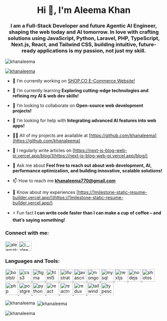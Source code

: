 <h1 align="center">Hi 👋, I'm Aleema Khan</h1>
<h3 align="center">I am a Full-Stack Developer and future Agentic AI Engineer, shaping the web today and AI tomorrow. In love with crafting solutions using JavaScript, Python, Laravel, PHP, TypeScript, Next.js, React, and Tailwind CSS, building intuitive, future-ready applications is my passion, not just my skill.</h3>

<p align="left"> <img src="https://komarev.com/ghpvc/?username=khanaleema&label=Profile%20views&color=0e75b6&style=flat" alt="khanaleema" /> </p>

<p align="left"> <a href="https://github.com/ryo-ma/github-profile-trophy"><img src="https://github-profile-trophy.vercel.app/?username=khanaleema" alt="khanaleema" /></a> </p>

- 🔭 I’m currently working on [SHOP.CO E-Commerce Website!](https://hackathone-figma-24-hour.vercel.app/)

- 🌱 I’m currently learning **Exploring cutting-edge technologies and refining my AI & web dev skills!**

- 👯 I’m looking to collaborate on **Open-source web development projects!**

- 🤝 I’m looking for help with **Integrating advanced AI features into web apps!**

- 👨‍💻 All of my projects are available at [https://github.com/khanaleema](https://github.com/khanaleema)

- 📝 I regularly write articles on [https://next-js-blog-web-pi.vercel.app/blog/](https://next-js-blog-web-pi.vercel.app/blog/)

- 💬 Ask me about **Feel free to reach out about web development, AI, performance optimization, and building innovative, scalable solutions!**

- 📫 How to reach me **khanaleema770@gmail.com**

- 📄 Know about my experiences [https://1milestone-static-resume-builder.vercel.app/](https://1milestone-static-resume-builder.vercel.app/)

- ⚡ Fun fact **I can write code faster than I can make a cup of coffee – and that’s saying something!**

<h3 align="left">Connect with me:</h3>
<p align="left">
<a href="https://linkedin.com/in/aleemakhan17" target="blank"><img align="center" src="https://raw.githubusercontent.com/rahuldkjain/github-profile-readme-generator/master/src/images/icons/Social/linked-in-alt.svg" alt="aleemakhan17" height="30" width="40" /></a>
<a href="https://instagram.com/i._.aleemakhan" target="blank"><img align="center" src="https://raw.githubusercontent.com/rahuldkjain/github-profile-readme-generator/master/src/images/icons/Social/instagram.svg" alt="i._.aleemakhan" height="30" width="40" /></a>
</p>

<h3 align="left">Languages and Tools:</h3>
<p align="left"> <a href="https://getbootstrap.com" target="_blank" rel="noreferrer"> <img src="https://raw.githubusercontent.com/devicons/devicon/master/icons/bootstrap/bootstrap-plain-wordmark.svg" alt="bootstrap" width="40" height="40"/> </a> <a href="https://www.w3schools.com/css/" target="_blank" rel="noreferrer"> <img src="https://raw.githubusercontent.com/devicons/devicon/master/icons/css3/css3-original-wordmark.svg" alt="css3" width="40" height="40"/> </a> <a href="https://www.figma.com/" target="_blank" rel="noreferrer"> <img src="https://www.vectorlogo.zone/logos/figma/figma-icon.svg" alt="figma" width="40" height="40"/> </a> <a href="https://www.w3.org/html/" target="_blank" rel="noreferrer"> <img src="https://raw.githubusercontent.com/devicons/devicon/master/icons/html5/html5-original-wordmark.svg" alt="html5" width="40" height="40"/> </a> <a href="https://www.adobe.com/in/products/illustrator.html" target="_blank" rel="noreferrer"> <img src="https://www.vectorlogo.zone/logos/adobe_illustrator/adobe_illustrator-icon.svg" alt="illustrator" width="40" height="40"/> </a> <a href="https://developer.mozilla.org/en-US/docs/Web/JavaScript" target="_blank" rel="noreferrer"> <img src="https://raw.githubusercontent.com/devicons/devicon/master/icons/javascript/javascript-original.svg" alt="javascript" width="40" height="40"/> </a> <a href="https://www.mongodb.com/" target="_blank" rel="noreferrer"> <img src="https://raw.githubusercontent.com/devicons/devicon/master/icons/mongodb/mongodb-original-wordmark.svg" alt="mongodb" width="40" height="40"/> </a> <a href="https://www.mysql.com/" target="_blank" rel="noreferrer"> <img src="https://raw.githubusercontent.com/devicons/devicon/master/icons/mysql/mysql-original-wordmark.svg" alt="mysql" width="40" height="40"/> </a> <a href="https://nextjs.org/" target="_blank" rel="noreferrer"> <img src="https://cdn.worldvectorlogo.com/logos/nextjs-2.svg" alt="nextjs" width="40" height="40"/> </a> <a href="https://nodejs.org" target="_blank" rel="noreferrer"> <img src="https://raw.githubusercontent.com/devicons/devicon/master/icons/nodejs/nodejs-original-wordmark.svg" alt="nodejs" width="40" height="40"/> </a> <a href="https://www.photoshop.com/en" target="_blank" rel="noreferrer"> <img src="https://raw.githubusercontent.com/devicons/devicon/master/icons/photoshop/photoshop-line.svg" alt="photoshop" width="40" height="40"/> </a> <a href="https://www.php.net" target="_blank" rel="noreferrer"> <img src="https://raw.githubusercontent.com/devicons/devicon/master/icons/php/php-original.svg" alt="php" width="40" height="40"/> </a> <a href="https://www.postgresql.org" target="_blank" rel="noreferrer"> <img src="https://raw.githubusercontent.com/devicons/devicon/master/icons/postgresql/postgresql-original-wordmark.svg" alt="postgresql" width="40" height="40"/> </a> <a href="https://www.python.org" target="_blank" rel="noreferrer"> <img src="https://raw.githubusercontent.com/devicons/devicon/master/icons/python/python-original.svg" alt="python" width="40" height="40"/> </a> <a href="https://reactjs.org/" target="_blank" rel="noreferrer"> <img src="https://raw.githubusercontent.com/devicons/devicon/master/icons/react/react-original-wordmark.svg" alt="react" width="40" height="40"/> </a> <a href="https://reactnative.dev/" target="_blank" rel="noreferrer"> <img src="https://reactnative.dev/img/header_logo.svg" alt="reactnative" width="40" height="40"/> </a> <a href="https://redux.js.org" target="_blank" rel="noreferrer"> <img src="https://raw.githubusercontent.com/devicons/devicon/master/icons/redux/redux-original.svg" alt="redux" width="40" height="40"/> </a> <a href="https://tailwindcss.com/" target="_blank" rel="noreferrer"> <img src="https://www.vectorlogo.zone/logos/tailwindcss/tailwindcss-icon.svg" alt="tailwind" width="40" height="40"/> </a> <a href="https://www.typescriptlang.org/" target="_blank" rel="noreferrer"> <img src="https://raw.githubusercontent.com/devicons/devicon/master/icons/typescript/typescript-original.svg" alt="typescript" width="40" height="40"/> </a> </p>

<p><img align="left" src="https://github-readme-stats.vercel.app/api/top-langs?username=khanaleema&show_icons=true&locale=en&layout=compact" alt="khanaleema" /></p>

<p>&nbsp;<img align="center" src="https://github-readme-stats.vercel.app/api?username=khanaleema&show_icons=true&locale=en" alt="khanaleema" /></p>

<p><img align="center" src="https://github-readme-streak-stats.herokuapp.com/?user=khanaleema&" alt="khanaleema" /></p>
